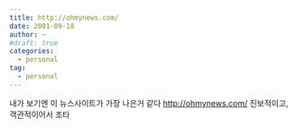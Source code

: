 ```yaml
---
title: http://ohmynews.com/
date: 2001-09-18
author: ~
#draft: true
categories:
  - personal
tag:
  - personal
---
```




내가 보기엔 이 뉴스사이트가 가장 나은거 같다
http://ohmynews.com/
진보적이고, 객관적이어서 조타


 






